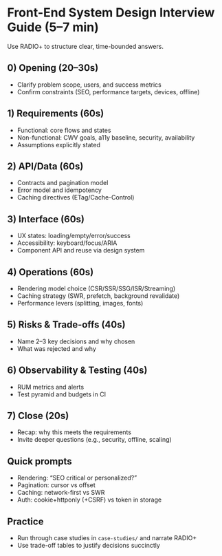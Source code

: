 # Front-End System Design Interview Guide (5–7 min)

Use RADIO+ to structure clear, time-bounded answers.

## 0) Opening (20–30s)
- Clarify problem scope, users, and success metrics
- Confirm constraints (SEO, performance targets, devices, offline)

## 1) Requirements (60s)
- Functional: core flows and states
- Non-functional: CWV goals, a11y baseline, security, availability
- Assumptions explicitly stated

## 2) API/Data (60s)
- Contracts and pagination model
- Error model and idempotency
- Caching directives (ETag/Cache-Control)

## 3) Interface (60s)
- UX states: loading/empty/error/success
- Accessibility: keyboard/focus/ARIA
- Component API and reuse via design system

## 4) Operations (60s)
- Rendering model choice (CSR/SSR/SSG/ISR/Streaming)
- Caching strategy (SWR, prefetch, background revalidate)
- Performance levers (splitting, images, fonts)

## 5) Risks & Trade-offs (40s)
- Name 2–3 key decisions and why chosen
- What was rejected and why

## 6) Observability & Testing (40s)
- RUM metrics and alerts
- Test pyramid and budgets in CI

## 7) Close (20s)
- Recap: why this meets the requirements
- Invite deeper questions (e.g., security, offline, scaling)

## Quick prompts
- Rendering: “SEO critical or personalized?”
- Pagination: cursor vs offset
- Caching: network-first vs SWR
- Auth: cookie+httponly (+CSRF) vs token in storage

## Practice
- Run through case studies in `case-studies/` and narrate RADIO+
- Use trade-off tables to justify decisions succinctly
